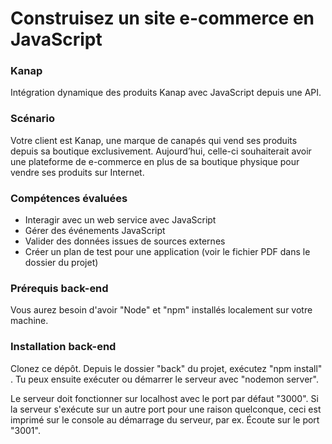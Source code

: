 # Construisez un site e-commerce en JavaScript #

### Kanap ###

Intégration dynamique des produits Kanap avec JavaScript depuis une API.

### Scénario

Votre client est Kanap, une marque de canapés qui vend ses produits depuis sa boutique exclusivement. Aujourd’hui, celle-ci souhaiterait avoir une plateforme de e-commerce en plus de sa boutique physique pour vendre ses produits sur Internet.


### Compétences évaluées

- Interagir avec un web service avec JavaScript
- Gérer des événements JavaScript
- Valider des données issues de sources externes
- Créer un plan de test pour une application (voir le fichier PDF dans le dossier du projet)

### Prérequis back-end ###

Vous aurez besoin d'avoir "Node" et "npm" installés localement sur votre machine.

### Installation back-end ###

Clonez ce dépôt. Depuis le dossier "back" du projet, exécutez "npm install" . Tu peux ensuite exécuter ou démarrer le serveur avec "nodemon server".

Le serveur doit fonctionner sur localhost avec le port par défaut "3000". Si la serveur s'exécute sur un autre port pour une raison quelconque, ceci est imprimé sur le console au démarrage du serveur, par ex. Écoute sur le port "3001".
